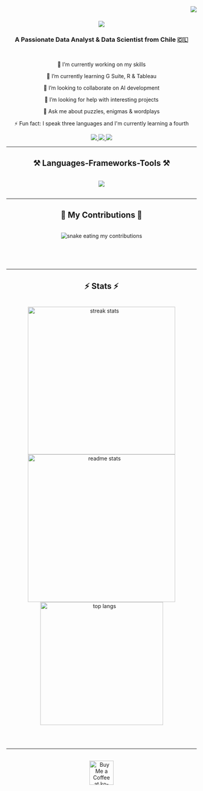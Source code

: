 <img align="right" src="https://visitor-badge.laobi.icu/badge?page_id=pjbds.pjbds"/>
<h1 align="center">
  <img src="https://readme-typing-svg.herokuapp.com/?
font=Righteous&size35&center=true&vCenter=true&width=500&height=70&duration=4000&lines=Hi+There!+👋;+I'm+Pedro+Benito!"/>
</h1>

<h3 align="center">A Passionate Data Analyst & Data Scientist from Chile  🇨🇱 </h3>

<br/>

<div align="center">

 🔭 I’m currently working on my skills
  
🌱 I’m currently learning G Suite, R & Tableau
  
👯 I’m looking to collaborate on AI development
  
🤔 I’m looking for help with interesting projects
  
💬 Ask me about puzzles, enigmas & wordplays

⚡ Fun fact: I speak three languages and I'm currently learning a fourth 

</div>

<div align="center">
  <a href="mailto:pedrojesusbn@gmail.com">
       <img src="https://img.shields.io/badge/Gmail-333333?style=for-the-badge&logo=gmail&logoColor=red" />
  </a>
  <a href="https://linkedin.com/in/pbds">
    <img src="https://img.shields.io/badge/LinkedIn-0077B5?style=for-the-badge&logo=linkedin&logoColor=white"/>
  </a>
  <a href="https://pjbds.github.io">
     <img src="https://img.shields.io/badge/Portfolio-FF5722?style=for-the-badge&logo=todoist&logoColor=white" target="_blank" />
  </a>
</div>

 <hr/>
 
<h2 align="center">⚒️ Languages-Frameworks-Tools ⚒️</h2>
<br/>
<div align="center">
    <img src="https://skillicons.dev/icons?i=python,ai,azure,discord,github,sqlite,sklearn,tensorflow,vscode" />
</div>

<br/>
<hr/>

<div align="center">
  <h2>🐍 My Contributions 🐍</h2>
  <br>
  <img alt="snake eating my contributions" src="https://raw.githubusercontent.com/pjbds/pjbds/output/github-contribution-grid-snake.svg" />
  
  <br/><br/><br/>
</div>

<hr/>

<h2 align="center">⚡ Stats ⚡</h2>
<br>
<div align=center>
  <img width=390 src="https://github-readme-streak-stats-salesp07.vercel.app/?user=salesp07&count_private=true&theme=react&border_radius=10" alt="streak stats"/>
  <img width=390 src="https://github-readme-stats-salesp07.vercel.app/api?username=salesp07&count_private=true&show_icons=true&theme=react&rank_icon=github&border_radius=10" alt="readme stats" />
  <br/>
  <img width=325 align="center" src="https://github-readme-stats-salesp07.vercel.app/api/top-langs/?username=salesp07&hide=HTML&langs_count=8&layout=compact&theme=react&border_radius=10&size_weight=0.5&count_weight=0.5&exclude_repo=github-readme-stats" alt="top langs" />
</div>

<br/><br/>

<hr/>

<br/>

<div align="center">
<a href='https://ko-fi.com/V7V4RAK9C' target='_blank'><img height='64' style='border:0px;height:64px;' src='https://storage.ko-fi.com/cdn/kofi1.png?v=3' border='0' alt='Buy Me a Coffee at ko-fi.com' /></a>
</div>

<br/>



